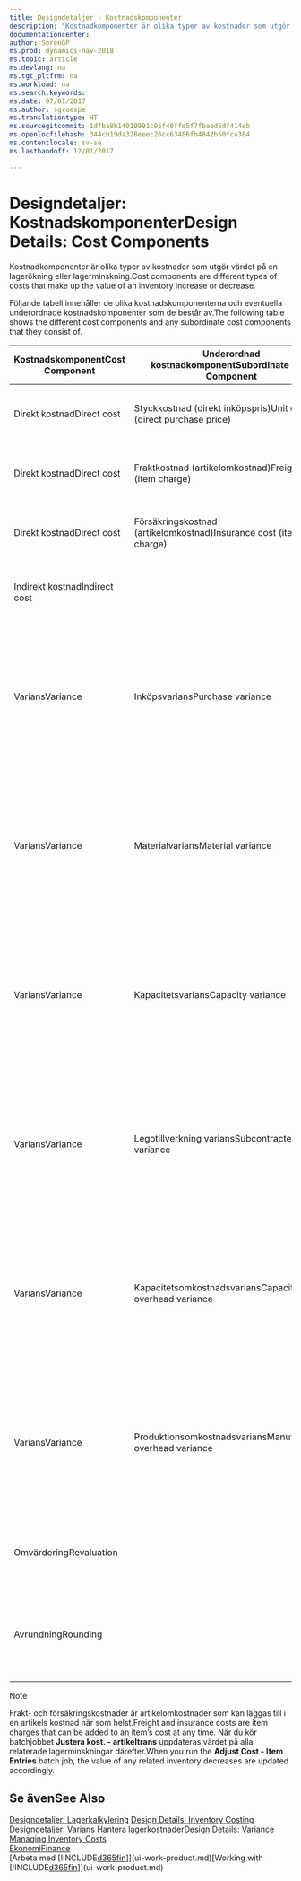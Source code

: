 ```yaml
---
title: Designdetaljer - Kostnadskomponenter
description: "Kostnadkomponenter är olika typer av kostnader som utgör värdet på en lagerökning eller lagerminskning."
documentationcenter: 
author: SorenGP
ms.prod: dynamics-nav-2018
ms.topic: article
ms.devlang: na
ms.tgt_pltfrm: na
ms.workload: na
ms.search.keywords: 
ms.date: 07/01/2017
ms.author: sgroespe
ms.translationtype: HT
ms.sourcegitcommit: 1dfba8b14019991c95f40ffd5f7fbaed5df414eb
ms.openlocfilehash: 344cb19da328eeec26cc63486fb4842b50fca304
ms.contentlocale: sv-se
ms.lasthandoff: 12/01/2017

---
```

# <a name="design-details-cost-components"></a><span data-ttu-id="ad855-103">Designdetaljer: Kostnadskomponenter</span><span class="sxs-lookup"><span data-stu-id="ad855-103">Design Details: Cost Components</span></span>
<span data-ttu-id="ad855-104">Kostnadkomponenter är olika typer av kostnader som utgör värdet på en lagerökning eller lagerminskning.</span><span class="sxs-lookup"><span data-stu-id="ad855-104">Cost components are different types of costs that make up the value of an inventory increase or decrease.</span></span>  

 <span data-ttu-id="ad855-105">Följande tabell innehåller de olika kostnadskomponenterna och eventuella underordnade kostnadskomponenter som de består av.</span><span class="sxs-lookup"><span data-stu-id="ad855-105">The following table shows the different cost components and any subordinate cost components that they consist of.</span></span>  

|<span data-ttu-id="ad855-106">Kostnadskomponent</span><span class="sxs-lookup"><span data-stu-id="ad855-106">Cost Component</span></span>|<span data-ttu-id="ad855-107">Underordnad kostnadkomponent</span><span class="sxs-lookup"><span data-stu-id="ad855-107">Subordinate Cost Component</span></span>|<span data-ttu-id="ad855-108">Description</span><span class="sxs-lookup"><span data-stu-id="ad855-108">Description</span></span>|  
|--------------------|--------------------------------|---------------------------------------|  
|<span data-ttu-id="ad855-109">Direkt kostnad</span><span class="sxs-lookup"><span data-stu-id="ad855-109">Direct cost</span></span>|<span data-ttu-id="ad855-110">Styckkostnad (direkt inköpspris)</span><span class="sxs-lookup"><span data-stu-id="ad855-110">Unit cost (direct purchase price)</span></span>|<span data-ttu-id="ad855-111">Kostnad som kan spåras till en kostnadsbärare.</span><span class="sxs-lookup"><span data-stu-id="ad855-111">Cost that can be traced to a cost object.</span></span>|  
|<span data-ttu-id="ad855-112">Direkt kostnad</span><span class="sxs-lookup"><span data-stu-id="ad855-112">Direct cost</span></span>|<span data-ttu-id="ad855-113">Fraktkostnad (artikelomkostnad)</span><span class="sxs-lookup"><span data-stu-id="ad855-113">Freight cost (item charge)</span></span>|<span data-ttu-id="ad855-114">Kostnad som kan spåras till en kostnadsbärare.</span><span class="sxs-lookup"><span data-stu-id="ad855-114">Cost that can be traced to a cost object.</span></span>|  
|<span data-ttu-id="ad855-115">Direkt kostnad</span><span class="sxs-lookup"><span data-stu-id="ad855-115">Direct cost</span></span>|<span data-ttu-id="ad855-116">Försäkringskostnad (artikelomkostnad)</span><span class="sxs-lookup"><span data-stu-id="ad855-116">Insurance cost (item charge)</span></span>|<span data-ttu-id="ad855-117">Kostnad som kan spåras till en kostnadsbärare.</span><span class="sxs-lookup"><span data-stu-id="ad855-117">Cost that can be traced to a cost object.</span></span>|  
|<span data-ttu-id="ad855-118">Indirekt kostnad</span><span class="sxs-lookup"><span data-stu-id="ad855-118">Indirect cost</span></span>||<span data-ttu-id="ad855-119">Kostnad som inte kan spåras till en kostnadsbärare.</span><span class="sxs-lookup"><span data-stu-id="ad855-119">Cost that cannot be traced to a cost object.</span></span>|  
|<span data-ttu-id="ad855-120">Varians</span><span class="sxs-lookup"><span data-stu-id="ad855-120">Variance</span></span>|<span data-ttu-id="ad855-121">Inköpsvarians</span><span class="sxs-lookup"><span data-stu-id="ad855-121">Purchase variance</span></span>|<span data-ttu-id="ad855-122">Skillnaden mellan faktiska kostnader och standardkostnader, som endast bokförs för artiklar med värderingsprincipen **Standard**.</span><span class="sxs-lookup"><span data-stu-id="ad855-122">The difference between actual and standard costs, which is only posted for items using the **Standard** costing method.</span></span>|  
|<span data-ttu-id="ad855-123">Varians</span><span class="sxs-lookup"><span data-stu-id="ad855-123">Variance</span></span>|<span data-ttu-id="ad855-124">Materialvarians</span><span class="sxs-lookup"><span data-stu-id="ad855-124">Material variance</span></span>|<span data-ttu-id="ad855-125">Skillnaden mellan faktiska kostnader och standardkostnader, som endast bokförs för artiklar med värderingsprincipen **Standard**.</span><span class="sxs-lookup"><span data-stu-id="ad855-125">The difference between actual and standard costs, which is only posted for items using the **Standard** costing method.</span></span>|  
|<span data-ttu-id="ad855-126">Varians</span><span class="sxs-lookup"><span data-stu-id="ad855-126">Variance</span></span>|<span data-ttu-id="ad855-127">Kapacitetsvarians</span><span class="sxs-lookup"><span data-stu-id="ad855-127">Capacity variance</span></span>|<span data-ttu-id="ad855-128">Skillnaden mellan faktiska kostnader och standardkostnader, som endast bokförs för artiklar med värderingsprincipen **Standard**.</span><span class="sxs-lookup"><span data-stu-id="ad855-128">The difference between actual and standard costs, which is only posted for items using the **Standard** costing method.</span></span>|  
|<span data-ttu-id="ad855-129">Varians</span><span class="sxs-lookup"><span data-stu-id="ad855-129">Variance</span></span>|<span data-ttu-id="ad855-130">Legotillverkning varians</span><span class="sxs-lookup"><span data-stu-id="ad855-130">Subcontracted variance</span></span>|<span data-ttu-id="ad855-131">Skillnaden mellan faktiska kostnader och standardkostnader, som endast bokförs för artiklar med värderingsprincipen **Standard**.</span><span class="sxs-lookup"><span data-stu-id="ad855-131">The difference between actual and standard costs, which is only posted for items using the **Standard** costing method.</span></span>|  
|<span data-ttu-id="ad855-132">Varians</span><span class="sxs-lookup"><span data-stu-id="ad855-132">Variance</span></span>|<span data-ttu-id="ad855-133">Kapacitetsomkostnadsvarians</span><span class="sxs-lookup"><span data-stu-id="ad855-133">Capacity overhead variance</span></span>|<span data-ttu-id="ad855-134">Skillnaden mellan faktiska kostnader och standardkostnader, som endast bokförs för artiklar med värderingsprincipen **Standard**.</span><span class="sxs-lookup"><span data-stu-id="ad855-134">The difference between actual and standard costs, which is only posted for items using the **Standard** costing method.</span></span>|  
|<span data-ttu-id="ad855-135">Varians</span><span class="sxs-lookup"><span data-stu-id="ad855-135">Variance</span></span>|<span data-ttu-id="ad855-136">Produktionsomkostnadsvarians</span><span class="sxs-lookup"><span data-stu-id="ad855-136">Manufacturing overhead variance</span></span>|<span data-ttu-id="ad855-137">Skillnaden mellan faktiska kostnader och standardkostnader, som endast bokförs för artiklar med värderingsprincipen **Standard**.</span><span class="sxs-lookup"><span data-stu-id="ad855-137">The difference between actual and standard costs, which is only posted for items using the **Standard** costing method.</span></span>|  
|<span data-ttu-id="ad855-138">Omvärdering</span><span class="sxs-lookup"><span data-stu-id="ad855-138">Revaluation</span></span>||<span data-ttu-id="ad855-139">En avskrivning eller uppskrivning av det aktuella lagervärdet.</span><span class="sxs-lookup"><span data-stu-id="ad855-139">A depreciation or appreciation of the current inventory value.</span></span>|  
|<span data-ttu-id="ad855-140">Avrundning</span><span class="sxs-lookup"><span data-stu-id="ad855-140">Rounding</span></span>||<span data-ttu-id="ad855-141">Rester som orsakas av sättet som värderingen av lager minskar beräknas.</span><span class="sxs-lookup"><span data-stu-id="ad855-141">Residuals caused by the way in which valuation of inventory decreases are calculated.</span></span>|  

> [!NOTE]  
>  <span data-ttu-id="ad855-142">Frakt- och försäkringskostnader är artikelomkostnader som kan läggas till i en artikels kostnad när som helst.</span><span class="sxs-lookup"><span data-stu-id="ad855-142">Freight and insurance costs are item charges that can be added to an item’s cost at any time.</span></span> <span data-ttu-id="ad855-143">När du kör batchjobbet **Justera kost. - artikeltrans** uppdateras värdet på alla relaterade lagerminskningar därefter.</span><span class="sxs-lookup"><span data-stu-id="ad855-143">When you run the **Adjust Cost - Item Entries** batch job, the value of any related inventory decreases are updated accordingly.</span></span>  

## <a name="see-also"></a><span data-ttu-id="ad855-144">Se även</span><span class="sxs-lookup"><span data-stu-id="ad855-144">See Also</span></span>  
 <span data-ttu-id="ad855-145">[Designdetaljer: Lagerkalkylering](design-details-inventory-costing.md) </span><span class="sxs-lookup"><span data-stu-id="ad855-145">[Design Details: Inventory Costing](design-details-inventory-costing.md) </span></span>  
 <span data-ttu-id="ad855-146">[Designdetaljer: Varians](design-details-variance.md) [Hantera lagerkostnader](finance-manage-inventory-costs.md)</span><span class="sxs-lookup"><span data-stu-id="ad855-146">[Design Details: Variance](design-details-variance.md) [Managing Inventory Costs](finance-manage-inventory-costs.md)</span></span>  
 [<span data-ttu-id="ad855-147">Ekonomi</span><span class="sxs-lookup"><span data-stu-id="ad855-147">Finance</span></span>](finance.md)  
 <span data-ttu-id="ad855-148">[Arbeta med [!INCLUDE[d365fin](includes/d365fin_md.md)]](ui-work-product.md)</span><span class="sxs-lookup"><span data-stu-id="ad855-148">[Working with [!INCLUDE[d365fin](includes/d365fin_md.md)]](ui-work-product.md)</span></span>  

